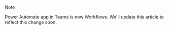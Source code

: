 > [!NOTE]
> Power Automate app in Teams is now Workflows. We'll update this article to reflect this change soon.
